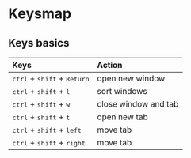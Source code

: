 #   Keysmap

##  Keys basics
| Keys | Action |
|:-|:-|
|<kbd>ctrl</kbd> + <kbd>shift</kbd> + <kbd>Return</kbd>| open new window
|<kbd>ctrl</kbd> + <kbd>shift</kbd> + <kbd>l</kbd>| sort windows
|<kbd>ctrl</kbd> + <kbd>shift</kbd> + <kbd>w</kbd>| close window and tab
|<kbd>ctrl</kbd> + <kbd>shift</kbd> + <kbd>t</kbd>| open new tab
|<kbd>ctrl</kbd> + <kbd>shift</kbd> + <kbd>left</kbd>| move tab
|<kbd>ctrl</kbd> + <kbd>shift</kbd> + <kbd>right</kbd>| move tab


